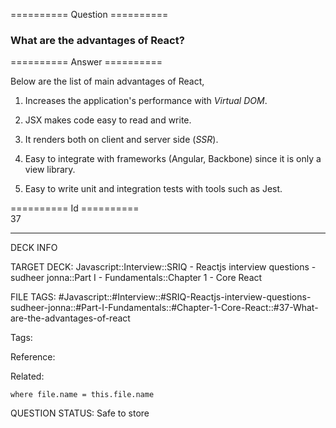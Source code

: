 ========== Question ==========  

### What are the advantages of React?  

========== Answer ==========  

Below are the list of main advantages of React,

1. Increases the application's performance with _Virtual DOM_.

2. JSX makes code easy to read and write.

3. It renders both on client and server side (_SSR_).

4. Easy to integrate with frameworks (Angular, Backbone) since it is only a view library.

5. Easy to write unit and integration tests with tools such as Jest.

========== Id ==========  
37

---

DECK INFO

TARGET DECK: Javascript::Interview::SRIQ - Reactjs interview questions - sudheer jonna::Part I - Fundamentals::Chapter 1 - Core React

FILE TAGS: #Javascript::#Interview::#SRIQ-Reactjs-interview-questions-sudheer-jonna::#Part-I-Fundamentals::#Chapter-1-Core-React::#37-What-are-the-advantages-of-react

Tags:

Reference:

Related:

```dataview
where file.name = this.file.name
```
QUESTION STATUS: Safe to store
